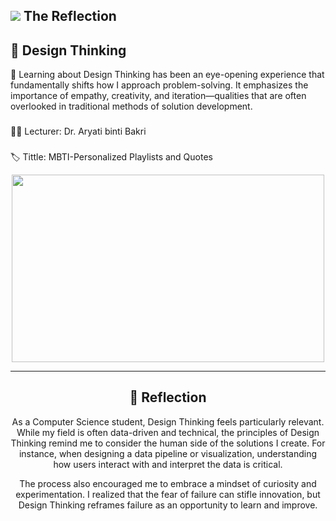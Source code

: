 ![](https://user-images.githubusercontent.com/18350557/176309783-0785949b-9127-417c-8b55-ab5a4333674e.gif) The Reflection
---
## 🎥 Design Thinking
  
🎨
Learning about Design Thinking has been an eye-opening experience that fundamentally shifts how I approach problem-solving. It emphasizes the importance of empathy, creativity, and iteration—qualities that are often overlooked in traditional methods of solution development.

###
👩‍🏫
Lecturer: Dr. Aryati binti Bakri
###
🏷
Tittle: MBTI-Personalized Playlists and Quotes

<head>
<center>
<p align="center"> <img src="https://github.com/user-attachments/assets/1c0cb8e3-9ee9-4373-998b-8f711332c165" height="300" ; width="500">

-----------
## 📜 Reflection
As a Computer Science student, Design Thinking feels particularly relevant. While my field is often data-driven and technical, the principles of Design Thinking remind me to consider the human side of the solutions I create. For instance, when designing a data pipeline or visualization, understanding how users interact with and interpret the data is critical.

The process also encouraged me to embrace a mindset of curiosity and experimentation. I realized that the fear of failure can stifle innovation, but Design Thinking reframes failure as an opportunity to learn and improve.

